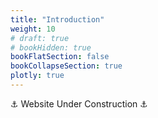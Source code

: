 ```yaml
---
title: "Introduction"
weight: 10
# draft: true
# bookHidden: true
bookFlatSection: false
bookCollapseSection: true
plotly: true
---
```


⚓ Website Under Construction ⚓